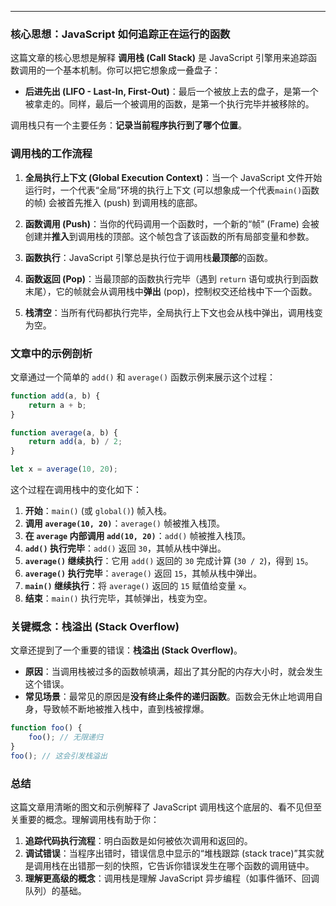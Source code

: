 
-----

### 核心思想：JavaScript 如何追踪正在运行的函数

这篇文章的核心思想是解释 **调用栈 (Call Stack)** 是 JavaScript 引擎用来追踪函数调用的一个基本机制。你可以把它想象成一叠盘子：

  * **后进先出 (LIFO - Last-In, First-Out)**：最后一个被放上去的盘子，是第一个被拿走的。同样，最后一个被调用的函数，是第一个执行完毕并被移除的。

调用栈只有一个主要任务：**记录当前程序执行到了哪个位置**。

### 调用栈的工作流程

1.  **全局执行上下文 (Global Execution Context)**：当一个 JavaScript 文件开始运行时，一个代表“全局”环境的执行上下文 (可以想象成一个代表`main()`函数的帧) 会被首先推入 (push) 到调用栈的底部。

2.  **函数调用 (Push)**：当你的代码调用一个函数时，一个新的“帧” (Frame) 会被创建并**推入**到调用栈的顶部。这个帧包含了该函数的所有局部变量和参数。

3.  **函数执行**：JavaScript 引擎总是执行位于调用栈**最顶部**的函数。

4.  **函数返回 (Pop)**：当最顶部的函数执行完毕（遇到 `return` 语句或执行到函数末尾），它的帧就会从调用栈中**弹出** (pop)，控制权交还给栈中下一个函数。

5.  **栈清空**：当所有代码都执行完毕，全局执行上下文也会从栈中弹出，调用栈变为空。

### 文章中的示例剖析

文章通过一个简单的 `add()` 和 `average()` 函数示例来展示这个过程：

```javascript
function add(a, b) {
    return a + b;
}

function average(a, b) {
    return add(a, b) / 2;
}

let x = average(10, 20);
```

这个过程在调用栈中的变化如下：

1.  **开始**：`main()` (或 `global()`) 帧入栈。
2.  **调用 `average(10, 20)`**：`average()` 帧被推入栈顶。
3.  **在 `average` 内部调用 `add(10, 20)`**：`add()` 帧被推入栈顶。
4.  **`add()` 执行完毕**：`add()` 返回 `30`，其帧从栈中弹出。
5.  **`average()` 继续执行**：它用 `add()` 返回的 `30` 完成计算 (`30 / 2`)，得到 `15`。
6.  **`average()` 执行完毕**：`average()` 返回 `15`，其帧从栈中弹出。
7.  **`main()` 继续执行**：将 `average()` 返回的 `15` 赋值给变量 `x`。
8.  **结束**：`main()` 执行完毕，其帧弹出，栈变为空。

### 关键概念：栈溢出 (Stack Overflow)

文章还提到了一个重要的错误：**栈溢出 (Stack Overflow)**。

  * **原因**：当调用栈被过多的函数帧填满，超出了其分配的内存大小时，就会发生这个错误。
  * **常见场景**：最常见的原因是**没有终止条件的递归函数**。函数会无休止地调用自身，导致帧不断地被推入栈中，直到栈被撑爆。

<!-- end list -->

```javascript
function foo() {
    foo(); // 无限递归
}
foo(); // 这会引发栈溢出
```

### 总结

这篇文章用清晰的图文和示例解释了 JavaScript 调用栈这个底层的、看不见但至关重要的概念。理解调用栈有助于你：

1.  **追踪代码执行流程**：明白函数是如何被依次调用和返回的。
2.  **调试错误**：当程序出错时，错误信息中显示的“堆栈跟踪 (stack trace)”其实就是调用栈在出错那一刻的快照，它告诉你错误发生在哪个函数的调用链中。
3.  **理解更高级的概念**：调用栈是理解 JavaScript 异步编程（如事件循环、回调队列）的基础。